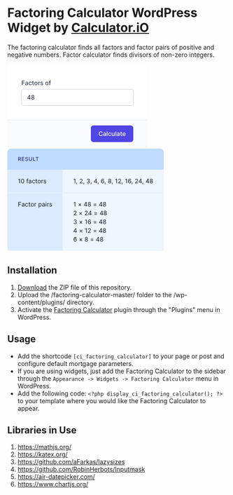 # Factoring Calculator WordPress Widget by [Calculator.iO](https://www.calculator.io/ "Calculator.iO Homepage")

The factoring calculator finds all factors and factor pairs of positive and negative numbers. Factor calculator finds divisors of non-zero integers.

![Factoring Calculator Input Form](/assets/images/screenshot-1.png "Factoring Calculator Input Form")
![Factoring Calculator Calculation Results](/assets/images/screenshot-2.png "Factoring Calculator Calculation Results")

## Installation

1. [Download](https://github.com/pub-calculator-io/age-calculator/archive/refs/heads/master.zip) the ZIP file of this repository.
2. Upload the /factoring-calculator-master/ folder to the /wp-content/plugins/ directory.
3. Activate the [Factoring Calculator](https://www.calculator.io/factoring-calculator/ "Factoring Calculator Homepage") plugin through the "Plugins" menu in WordPress.

## Usage
* Add the shortcode `[ci_factoring_calculator]` to your page or post and configure default mortgage parameters.
* If you are using widgets, just add the Factoring Calculator to the sidebar through the `Appearance -> Widgets -> Factoring Calculator` menu in WordPress.
* Add the following code: `<?php display_ci_factoring_calculator(); ?>` to your template where you would like the Factoring Calculator to appear.

## Libraries in Use
1. https://mathjs.org/
2. https://katex.org/
3. https://github.com/aFarkas/lazysizes
4. https://github.com/RobinHerbots/Inputmask
5. https://air-datepicker.com/
6. https://www.chartjs.org/

